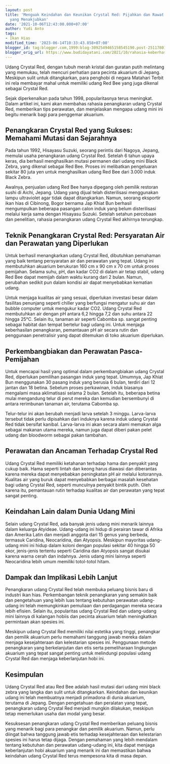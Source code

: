 ```yaml
---
layout: post
title: 'Menguak Keindahan dan Keunikan Crystal Red: Pijahkan dan Rawat Udang Mini
  yang Menakjubkan'
date: '2021-10-06T12:43:00.000+07:00'
author: Yudi Anto
tags:
- Ikan Hias
modified_time: '2023-06-14T10:33:43.858+07:00'
blogger_id: tag:blogger.com,1999:blog-3092549465158545190.post-2511780136568166800
blogger_orig_url: https://www.budidayatani.com/2021/10/rahasia-keberhasilan-pijahkan-si-cantik.html
---
```


<p>Udang Crystal Red, dengan tubuh merah kristal dan guratan putih melintang yang memukau, telah mencuri perhatian para pecinta akuarium di Jepang. Meskipun sulit untuk ditangkarkan, para penghobi di negara Matahari Terbit ini rela membayar mahal untuk memiliki udang Red Bee yang juga dikenal sebagai Crystal Red.&nbsp;</p><p>Sejak diperkenalkan pada tahun 1998, popularitasnya terus meningkat. Dalam artikel ini, kami akan membahas rahasia penangkaran udang Crystal Red, memberikan tips perawatan, dan menjelaskan mengapa udang mini ini begitu menarik bagi para penggemar akuarium.</p><h2>Penangkaran Crystal Red yang Sukses: Memahami Mutasi dan Sejarahnya</h2><p>Pada tahun 1992, Hisayasu Suzuki, seorang perintis dari Nagoya, Jepang, memulai usaha penangkaran udang Crystal Red. Setelah 6 tahun upaya keras, dia berhasil menghasilkan mutasi permanen dari udang mini Black Zebra, yang dikenal sebagai Red Bee. Proses ini melibatkan pengeluaran sekitar 80 juta yen untuk menghasilkan udang Red Bee dari 3.000 induk Black Zebra.</p><p>Awalnya, penjualan udang Red Bee hanya dipegang oleh pemilik restoran sushi di Aichi, Jepang. Udang yang dijual telah disterilisasi menggunakan lampu ultraviolet agar tidak dapat ditangkarkan. Namun, seorang eksportir ikan hias di Cibinong, Bogor bernama Jap Khiat Bun berhasil mengumpulkan beberapa pasangan calon induk yang belum disterilisasi melalui kerja sama dengan Hisayasu Suzuki. Setelah setahun percobaan dan penelitian, rahasia penangkaran udang Crystal Red akhirnya terungkap.</p><h2>Teknik Penangkaran Crystal Red: Persyaratan Air dan Perawatan yang Diperlukan</h2><p>Untuk berhasil menangkarkan udang Crystal Red, dibutuhkan pemahaman yang baik tentang persyaratan air dan perawatan yang tepat. Udang ini membutuhkan akuarium berukuran 160 cm x 90 cm x 70 cm untuk proses pemijahan. Selama suhu, pH, dan kadar CO2 di dalam air tetap stabil, udang Red Bee dapat memijah dalam waktu kurang dari 2 bulan. Namun, perubahan sedikit pun dalam kondisi air dapat menyebabkan kematian udang.</p><p>Untuk menjaga kualitas air yang sesuai, diperlukan investasi besar dalam fasilitas penunjang seperti chiller yang berfungsi mengatur suhu air dan bubble computer untuk mengukur kadar CO2. Udang Crystal Red membutuhkan air dengan pH antara 6,2 hingga 7,2 dan suhu antara 22 hingga 25°C. Selain itu, tanaman air seperti Cabomba sp. sangat penting sebagai habitat dan tempat bertelur bagi udang ini. Untuk menjaga keberhasilan penangkaran, pemantauan pH air secara rutin dan penggunaan penetralisir yang dapat ditemukan di toko akuarium diperlukan.</p><h2>Perkembangbiakan dan Perawatan Pasca-Pemijahan</h2><p>Untuk mencapai hasil yang optimal dalam perkembangbiakan udang Crystal Red, diperlukan pemilihan pasangan induk yang tepat. Umumnya, Jap Khiat Bun menggunakan 30 pasang induk yang berusia 6 bulan, terdiri dari 12 jantan dan 18 betina. Sebelum proses perkawinan, induk biasanya mengalami masa aklimatisasi selama 2 bulan. Setelah itu, beberapa betina mulai mengandung telur di perut mereka dan kemudian bersembunyi di antara rerimbunan tanaman air, terutama Cabomba sp.</p><p>Telur-telur ini akan berubah menjadi larva setelah 3 minggu. Larva-larva tersebut tidak perlu dipisahkan dari induknya karena induk udang Crystal Red tidak bersifat kanibal. Larva-larva ini akan secara alami memakan alga sebagai makanan utama mereka, namun juga dapat diberi pakan pelet udang dan bloodworm sebagai pakan tambahan.</p><h2>Perawatan dan Ancaman Terhadap Crystal Red</h2><p>Udang Crystal Red memiliki ketahanan terhadap hama dan penyakit yang cukup baik. Hama seperti lintah dan keong harus diawasi dan diberantas karena mereka dapat menyebabkan peningkatan pH air melalui kotorannya. Kualitas air yang buruk dapat menyebabkan berbagai masalah kesehatan bagi udang Crystal Red, seperti munculnya penyakit bintik putih. Oleh karena itu, pemantauan rutin terhadap kualitas air dan perawatan yang tepat sangat penting.</p><h2>Keindahan Lain dalam Dunia Udang Mini</h2><p>Selain udang Crystal Red, ada banyak jenis udang mini menarik lainnya dalam keluarga Atyideae. Udang-udang ini hidup di perairan tawar di Afrika dan Amerika Latin dan menjadi anggota dari 15 genus yang berbeda, termasuk Caridina, Neocaridina, dan Atyopsis. Meskipun mayoritas udang-udang mini ini hidup dalam koloni dengan populasi sekitar 40 hingga 50 ekor, jenis-jenis tertentu seperti Caridina dan Atyopsis sangat disukai karena warna cerah dan indahnya. Jenis udang mini lainnya seperti Neocaridina lebih umum memiliki totol-totol hitam.</p><h2>Dampak dan Implikasi Lebih Lanjut</h2><p>Penangkaran udang Crystal Red telah membuka peluang bisnis baru di industri ikan hias. Perkembangan teknik penangkaran yang semakin baik dan pengetahuan yang lebih luas tentang kebutuhan perawatan udang-udang ini telah memungkinkan pemuliaan dan perdagangan mereka secara lebih efisien. Selain itu, popularitas udang Crystal Red dan udang-udang mini lainnya di kalangan hobiis dan pecinta akuarium telah meningkatkan permintaan akan spesies ini.</p><p>Meskipun udang Crystal Red memiliki nilai estetika yang tinggi, penangkar dan pemilik akuarium perlu memahami tanggung jawab mereka dalam menjaga kesejahteraan dan kelestarian spesies ini. Penggunaan metode penangkaran yang berkelanjutan dan etis serta pemeliharaan lingkungan akuarium yang tepat sangat penting untuk melindungi populasi udang Crystal Red dan menjaga keberlanjutan hobi ini.</p><h2>Kesimpulan</h2><p>Udang Crystal Red atau Red Bee adalah hasil mutasi dari udang mini black zebra yang langka dan sulit untuk ditangkarkan. Keindahan dan keunikan udang ini telah membuatnya menjadi primadona di dunia akuarium, terutama di Jepang. Dengan pengetahuan dan peralatan yang tepat, penangkaran udang Crystal Red menjadi mungkin dilakukan, meskipun tetap memerlukan usaha dan modal yang besar.</p><p>Kesuksesan penangkaran udang Crystal Red memberikan peluang bisnis yang menarik bagi para penangkar dan pemilik akuarium. Namun, perlu diingat bahwa tanggung jawab etis terhadap kesejahteraan dan kelestarian spesies ini harus tetap dijaga. Dengan pemahaman yang lebih mendalam tentang kebutuhan dan perawatan udang-udang ini, kita dapat menjaga keberlanjutan hobi akuarium yang menarik ini dan memastikan bahwa keindahan udang Crystal Red terus mempesona kita di masa depan.</p>